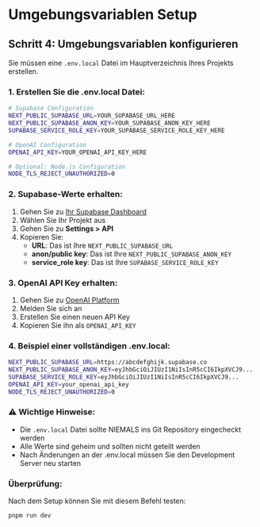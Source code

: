 # Umgebungsvariablen Setup

## Schritt 4: Umgebungsvariablen konfigurieren

Sie müssen eine `.env.local` Datei im Hauptverzeichnis Ihres Projekts erstellen.

### 1. Erstellen Sie die .env.local Datei:

```bash
# Supabase Configuration
NEXT_PUBLIC_SUPABASE_URL=YOUR_SUPABASE_URL_HERE
NEXT_PUBLIC_SUPABASE_ANON_KEY=YOUR_SUPABASE_ANON_KEY_HERE
SUPABASE_SERVICE_ROLE_KEY=YOUR_SUPABASE_SERVICE_ROLE_KEY_HERE

# OpenAI Configuration  
OPENAI_API_KEY=YOUR_OPENAI_API_KEY_HERE

# Optional: Node.js Configuration
NODE_TLS_REJECT_UNAUTHORIZED=0
```

### 2. Supabase-Werte erhalten:

1. Gehen Sie zu [Ihr Supabase Dashboard](https://app.supabase.com)
2. Wählen Sie Ihr Projekt aus
3. Gehen Sie zu **Settings > API**
4. Kopieren Sie:
   - **URL**: Das ist Ihre `NEXT_PUBLIC_SUPABASE_URL`
   - **anon/public key**: Das ist Ihre `NEXT_PUBLIC_SUPABASE_ANON_KEY`  
   - **service_role key**: Das ist Ihre `SUPABASE_SERVICE_ROLE_KEY`

### 3. OpenAI API Key erhalten:

1. Gehen Sie zu [OpenAI Platform](https://platform.openai.com/api-keys)
2. Melden Sie sich an
3. Erstellen Sie einen neuen API Key
4. Kopieren Sie ihn als `OPENAI_API_KEY`

### 4. Beispiel einer vollständigen .env.local:

```bash
NEXT_PUBLIC_SUPABASE_URL=https://abcdefghijk.supabase.co
NEXT_PUBLIC_SUPABASE_ANON_KEY=eyJhbGciOiJIUzI1NiIsInR5cCI6IkpXVCJ9...
SUPABASE_SERVICE_ROLE_KEY=eyJhbGciOiJIUzI1NiIsInR5cCI6IkpXVCJ9...
OPENAI_API_KEY=your_openai_api_key
NODE_TLS_REJECT_UNAUTHORIZED=0
```

### ⚠️ Wichtige Hinweise:

- Die `.env.local` Datei sollte NIEMALS ins Git Repository eingecheckt werden
- Alle Werte sind geheim und sollten nicht geteilt werden
- Nach Änderungen an der .env.local müssen Sie den Development Server neu starten

### Überprüfung:

Nach dem Setup können Sie mit diesem Befehl testen:
```bash
pnpm run dev
``` 